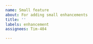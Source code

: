 ```yaml
---
name: Small feature
about: For adding small enhancements
title: ''
labels: enhancement
assignees: Tim-404

---
```



